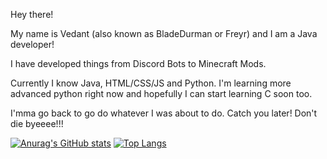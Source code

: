 Hey there!

My name is Vedant (also known as BladeDurman or Freyr) and I am a Java developer!

I have developed things from Discord Bots to Minecraft Mods.

Currently I know Java, HTML/CSS/JS and Python. I'm learning more advanced python right now and hopefully I can start learning C soon too.

I'mma go back to go do whatever I was about to do. Catch you later! Don't die byeeee!!!

[![Anurag's GitHub stats](https://github-readme-stats.vercel.app/api?username=PumpkinBear111&count_private=true&show_icons=true&theme=dark)](https://github.com/anuraghazra/github-readme-stats)
[![Top Langs](https://github-readme-stats.vercel.app/api/top-langs/?username=PumpkinBear111&layout=compact&show_icons=true&theme=dark)](https://github.com/anuraghazra/github-readme-stats)
